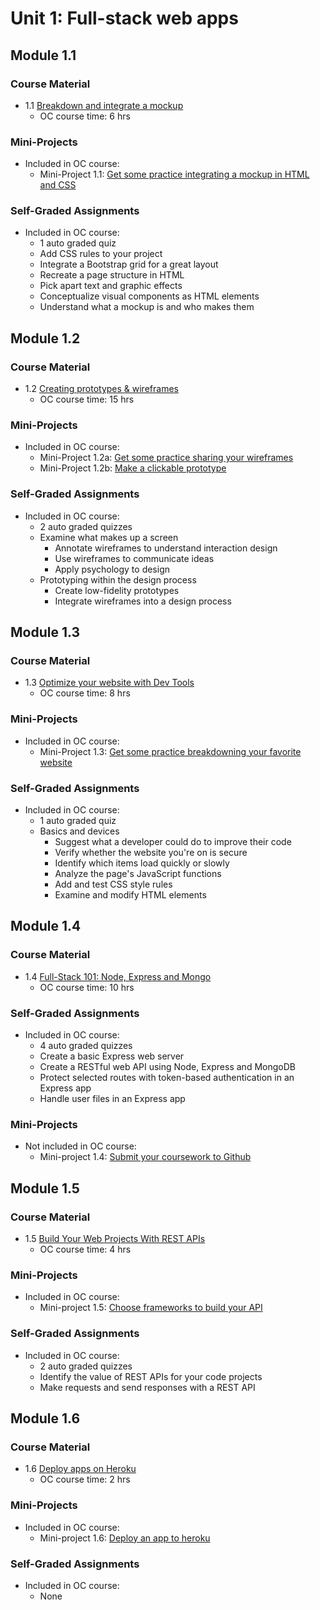 # Unit 1: Full-stack web apps

## Module 1.1

### Course Material

* 1.1 [Breakdown and integrate a mockup](https://openclassrooms.com/en/courses/3505461-breakdown-and-integrate-a-mockup)
   * OC course time: 6 hrs

### Mini-Projects

* Included in OC course:
   * Mini-Project 1.1: [Get some practice integrating a mockup in HTML and CSS](https://openclassrooms.com/en/courses/3505461-breakdown-and-integrate-a-mockup/6785371-get-some-practice-integrating-a-mockup-in-html-and-css)

### Self-Graded Assignments

* Included in OC course:
   * 1 auto graded quiz
   * Add CSS rules to your project
   * Integrate a Bootstrap grid for a great layout
   * Recreate a page structure in HTML
   * Pick apart text and graphic effects
   * Conceptualize visual components as HTML elements
   * Understand what a mockup is and who makes them

## Module 1.2

### Course Material

* 1.2 [Creating prototypes & wireframes](https://openclassrooms.com/en/courses/4555931-create-simple-prototypes-with-wireframes)
   * OC course time: 15 hrs

### Mini-Projects

* Included in OC course:
   * Mini-Project 1.2a: [Get some practice sharing your wireframes](https://openclassrooms.com/en/courses/4555931-create-simple-prototypes-with-wireframes/6784746-get-some-practice-sharing-your-wireframes)
   * Mini-Project 1.2b: [Make a clickable prototype](https://openclassrooms.com/en/courses/4555931-create-simple-prototypes-with-wireframes/4908361-create-and-test-your-clickable-prototype)

### Self-Graded Assignments

* Included in OC course:
   * 2 auto graded quizzes
   * Examine what makes up a screen
      * Annotate wireframes to understand interaction design
      * Use wireframes to communicate ideas
      * Apply psychology to design
   * Prototyping within the design process
      * Create low-fidelity prototypes
      * Integrate wireframes into a design process


## Module 1.3

### Course Material

* 1.3 [Optimize your website with Dev Tools](https://openclassrooms.com/en/courses/3523321-optimize-your-website-with-devtools)
   * OC course time: 8 hrs

### Mini-Projects

* Included in OC course:
   * Mini-Project 1.3: [Get some practice breakdowning your favorite website](https://openclassrooms.com/en/courses/3523321-optimize-your-website-with-devtools/6785681-get-some-practice-breakdowning-your-favorite-website)

### Self-Graded Assignments

* Included in OC course:
   * 1 auto graded quiz
   * Basics and devices
      * Suggest what a developer could do to improve their code
      * Verify whether the website you're on is secure
      * Identify which items load quickly or slowly
      * Analyze the page's JavaScript functions
      * Add and test CSS style rules
      * Examine and modify HTML elements


## Module 1.4

### Course Material

* 1.4 [Full-Stack 101: Node, Express and Mongo](https://openclassrooms.com/en/courses/5614116-go-full-stack-with-node-js-express-and-mongodb)
   * OC course time: 10 hrs

### Self-Graded Assignments

* Included in OC course:
   * 4 auto graded quizzes
   * Create a basic Express web server
   * Create a RESTful web API using Node, Express and MongoDB
   * Protect selected routes with token-based authentication in an Express app
   * Handle user files in an Express app

### Mini-Projects

* Not included in OC course:
   * Mini-project 1.4: [Submit your coursework to Github](#)

## Module 1.5

### Course Material

* 1.5 [Build Your Web Projects With REST APIs](https://openclassrooms.com/en/courses/6121936-build-your-web-projects-with-rest-apis)
   * OC course time: 4 hrs

### Mini-Projects

* Included in OC course:
   * Mini-project 1.5: [Choose frameworks to build your API](https://openclassrooms.com/en/courses/6121936-build-your-web-projects-with-rest-apis/6268271-choose-frameworks-to-build-your-api)

### Self-Graded Assignments

* Included in OC course:
   * 2 auto graded quizzes
   * Identify the value of REST APIs for your code projects
   * Make requests and send responses with a REST API


## Module 1.6

### Course Material

* 1.6 [Deploy apps on Heroku](https://openclassrooms.com/en/courses/4614791-deploy-apps-on-heroku)
   * OC course time: 2 hrs

### Mini-Projects

* Included in OC course:
   * Mini-project 1.6: [Deploy an app to heroku](https://openclassrooms.com/en/courses/4614791-deploy-apps-on-heroku)
   
### Self-Graded Assignments

* Included in OC course: 
   * None

